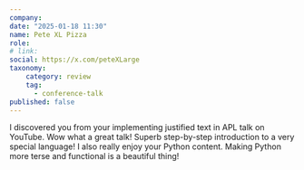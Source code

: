 ```yaml
---
company: 
date: "2025-01-18 11:30"
name: Pete XL Pizza
role: 
# link:
social: https://x.com/peteXLarge
taxonomy:
    category: review
    tag:
      - conference-talk
published: false
---
```


I discovered you from your implementing justified text in APL talk on YouTube. Wow what a great talk! Superb step-by-step introduction to a very special language!  I also really enjoy your Python content. Making Python more terse and functional is a beautiful thing!
